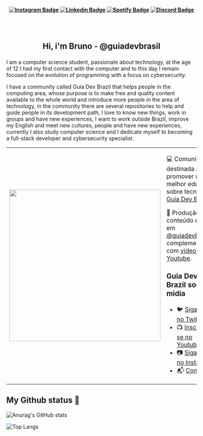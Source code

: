<h4 align="center">

[![Instagram Badge](https://img.shields.io/badge/-instagram-red?style=for-the-badge&logo=instagram&logoColor=white&link=https://github.com/arthurspk)](https://www.instagram.com/brunobarachonunes/)
[![Linkedin Badge](https://img.shields.io/badge/-Linkedin-blue?style=for-the-badge&logo=Linkedin&logoColor=white&link=https://github.com/arthurspk)](https://www.linkedin.com/in/bruno-baracho-655868212/)
[![Spotify Badge](https://img.shields.io/badge/-Spotify-3bb34b?style=for-the-badge&logo=Spotify&logoColor=161f16&link=https://github.com/arthurspk)](https://open.spotify.com/user/22csnf3y552eruhadq7bh2exa)
[![Discord Badge](https://img.shields.io/badge/Discord-5865F2?style=for-the-badge&logo=discord&logoColor=white)](https://discord.gg/NbMQUPjHz7)

</h4>

<h2 align="center"> <br>

Hi, i'm Bruno - @guiadevbrasil
<br>

</h2>

<p>
I am a computer science student, passionate about technology, at the age of 12 I had my first contact with the computer and to this day I remain focused on the evolution of programming with a focus on cybersecurity.

I have a community called Guia Dev Brazil that helps people in the computing area, whose purpose is to make free and quality content available to the whole world and introduce more people in the area of technology, in the community there are several repositories to help and guide people in its development path, I love to know new things, work in groups and have new experiences, I want to work outside Brazil, improve my English and meet new cultures, people and have new experiences, currently I also study computer science and I dedicate myself to becoming a full-stack developer and cybersecurity specialist.

</p>

<table border="0" cellspacing="0" cellpadding="0">
  <tr>
    <td style="border: 0";>
      <img width="400" src="https://i.imgur.com/bXxIgrd.png" />
    </td>
    <td style="border: 0";>
      <p>
        💻 Comunidade destinada a promover uma melhor educação sobre tecnologia.
        <a href="https://www.instagram.com/guiadevbrasil/"> Guia Dev Brasil </a>.
      </p>
      <p>
        🌙 Produção de conteúdo diário em <a href="https://www.instagram.com/guiadevbrasil/">@guiadevbrasil</a>, complementando com <a href="https://www.youtube.com/channel/UCzmXzz_VR0Li8-YOvWN_t3g">vídeos no Youtube</a>.
      </p>
      <h3>Guia Dev Brazil social midia</h3>
      <ul>
        <li>
          🐦 <a href="...">Siga-nos no Twitter</a>
        </li>
        <li>
          📺 <a href="https://www.youtube.com/channel/UCzmXzz_VR0Li8-YOvWN_t3g"> Inscreva-se no Youtube</a>
        </li>
        <li>
          📷 <a href="https://www.instagram.com/guiadevbrasil/">Siga-nos no Instagram</a>
        </li>
        <li>
          📬 <a href=mailto:bruno-baracho@live.com>Contato</a>
        </li>
      </ul>
    </td>
  </tr>
</table>

## My Github status :file_folder:

![Anurag's GitHub stats](https://github-readme-stats.vercel.app/api?username=BrunoBaracho&theme=tokyonight)

![Top Langs](https://github-readme-stats.vercel.app/api/top-langs/?username=BrunoBaracho&layout=compact&theme=tokyonight)
